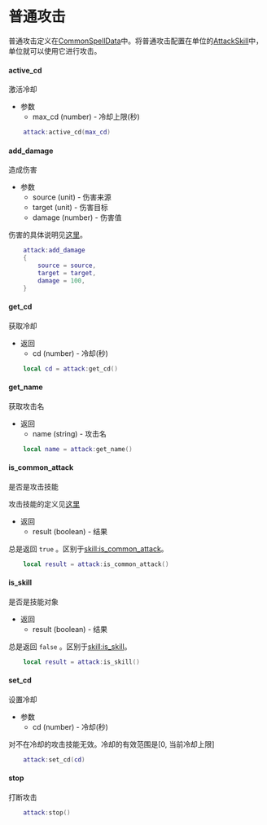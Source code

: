 # 普通攻击
普通攻击定义在[CommonSpellData]中。将普通攻击配置在单位的[AttackSkill]中，单位就可以使用它进行攻击。

#### active_cd
激活冷却

* 参数
    * max_cd (number) - 冷却上限(秒)

```lua
    attack:active_cd(max_cd)
```

#### add_damage
造成伤害

* 参数
    * source (unit) - 伤害来源
    * target (unit) - 伤害目标
    * damage (number) - 伤害值

伤害的具体说明见[这里][damage]。

```lua
    attack:add_damage
    {
        source = source,
        target = target,
        damage = 100,
    }
```

#### get_cd
获取冷却

* 返回
    * cd (number) - 冷却(秒)

```lua
    local cd = attack:get_cd()
```

#### get_name
获取攻击名

* 返回
    * name (string) - 攻击名

```lua
    local name = attack:get_name()
```

#### is_common_attack
是否是攻击技能

攻击技能的定义见[这里][攻击技能]

* 返回
    * result (boolean) - 结果

总是返回 `true` 。区别于[skill:is_common_attack]。

```lua
    local result = attack:is_common_attack()
```

#### is_skill
是否是技能对象

* 返回
    * result (boolean) - 结果

总是返回 `false` 。区别于[skill:is_skill]。

```lua
    local result = attack:is_skill()
```

#### set_cd
设置冷却

* 参数
    * cd (number) - 冷却(秒)

对不在冷却的攻击技能无效。冷却的有效范围是[0, 当前冷却上限]

```lua
    attack:set_cd(cd)
```

#### stop
打断攻击

```lua
    attack:stop()
```

[skill:is_skill]: /ac/api/skill?id=is_skill
[skill:is_common_attack]: /ac/api/skill?id=is_common_attack
[CommonSpellData]: 404
[AttackSkill]: 404
[攻击技能]: ac/term/攻击技能
[damage]: ac/api/damage
